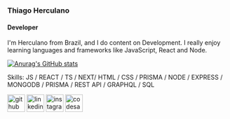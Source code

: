### Thiago Herculano
#### Developer
I'm Herculano from Brazil, and I do content on Development. I really enjoy learning languages and frameworks like JavaScript, React and Node.

[![Anurag's GitHub stats](https://github-readme-stats.vercel.app/api?username=Tsherculano)](https://github.com/Tsherculano/github-readme-stats)

Skills: JS / REACT / TS / NEXT/ HTML / CSS / PRISMA / NODE / EXPRESS / MONGODB / PRISMA / REST API / GRAPHQL / SQL 

[<img src='https://cdn.jsdelivr.net/npm/simple-icons@3.0.1/icons/github.svg' alt='github' height='40'>](https://github.com/Tsherculano)  [<img src='https://cdn.jsdelivr.net/npm/simple-icons@3.0.1/icons/linkedin.svg' alt='linkedin' height='40'>](https://www.linkedin.com/in/tsherculano/)  [<img src='https://cdn.jsdelivr.net/npm/simple-icons@3.0.1/icons/instagram.svg' alt='instagram' height='40'>](https://www.instagram.com/devherculano/)  [<img src='https://cdn.jsdelivr.net/npm/simple-icons@3.0.1/icons/codesandbox.svg' alt='codesandbox' height='40'>](https://codesandbox.io/u/Tsherculano)  

